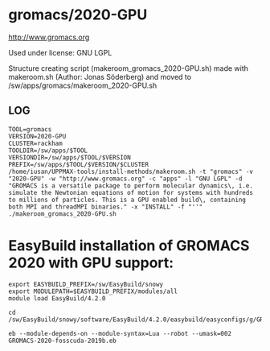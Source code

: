 gromacs/2020-GPU
========================

<http://www.gromacs.org>

Used under license:
GNU LGPL

Structure creating script (makeroom_gromacs_2020-GPU.sh) made with makeroom.sh (Author: Jonas Söderberg) and moved to /sw/apps/gromacs/makeroom_2020-GPU.sh

LOG
---

    TOOL=gromacs
    VERSION=2020-GPU
    CLUSTER=rackham
    TOOLDIR=/sw/apps/$TOOL
    VERSIONDIR=/sw/apps/$TOOL/$VERSION
    PREFIX=/sw/apps/$TOOL/$VERSION/$CLUSTER
    /home/iusan/UPPMAX-tools/install-methods/makeroom.sh -t "gromacs" -v "2020-GPU" -w "http://www.gromacs.org" -c "apps" -l "GNU LGPL" -d "GROMACS is a versatile package to perform molecular dynamics\, i.e. simulate the Newtonian equations of motion for systems with hundreds to millions of particles. This is a GPU enabled build\, containing both MPI and threadMPI binaries." -x "INSTALL" -f "''"
    ./makeroom_gromacs_2020-GPU.sh

# EasyBuild installation of GROMACS 2020 with GPU support:
    export EASYBUILD_PREFIX=/sw/EasyBuild/snowy
    export MODULEPATH=$EASYBUILD_PREFIX/modules/all
    module load EasyBuild/4.2.0

    cd /sw/EasyBuild/snowy/software/EasyBuild/4.2.0/easybuild/easyconfigs/g/GROMACS/

    eb --module-depends-on --module-syntax=Lua --robot --umask=002 GROMACS-2020-fosscuda-2019b.eb

